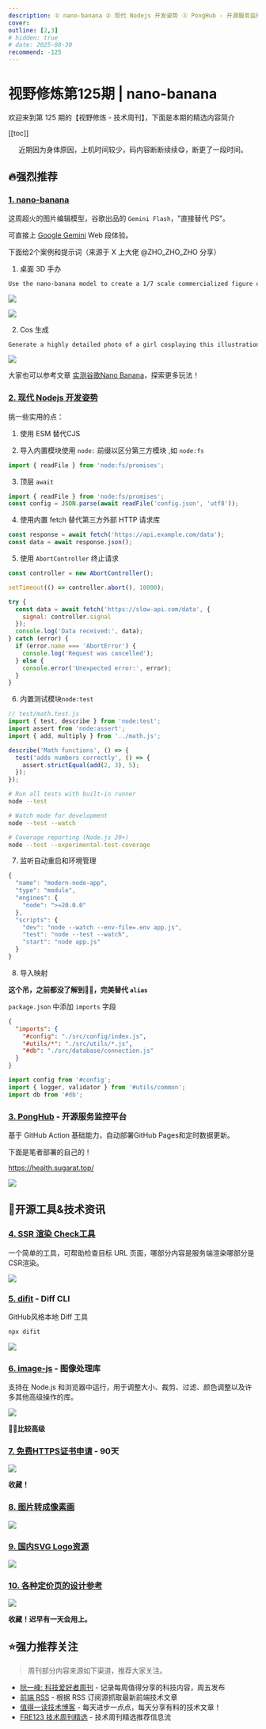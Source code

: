 ```yaml
---
description: ① nano-banana ② 现代 Nodejs 开发姿势 ③ PongHub - 开源服务监控平台 ④ SSR 渲染 Check工具 ⑤ difit - Diff CLI ⑥ image-js - 图像处理库  ⑦ 免费HTTPS证书申请 - 90天 ⑧ 图片转成像素画 ⑨ 国内SVG Logo资源 ⑩ 各种定价页的设计参考
cover:
outline: [2,3]
# hidden: true
# date: 2025-08-30
recommend: -125
---
```


# 视野修炼第125期 | nano-banana

欢迎来到第 125 期的【视野修炼 - 技术周刊】，下面是本期的精选内容简介

[[toc]]

<center>

近期因为身体原因，上机时间较少，码内容断断续续😋，断更了一段时间。

</center>

## 🔥强烈推荐
### [1. nano-banana](https://gemini.google.com/app)
这周超火的图片编辑模型，谷歌出品的 `Gemini Flash`，"直接替代 PS"。

可直接上 [Google Gemini](https://gemini.google.com/app) Web 段体验。

下面给2个案例和提示词（来源于 X 上大佬 @ZHO_ZHO_ZHO 分享）

1. 桌面 3D 手办
```md
Use the nano-banana model to create a 1/7 scale commercialized figure of thecharacter in the illustration, in a realistic style and environment. Place the figure on a computer desk, using a circular transparent acrylic base without any text.On the computer screen, display the ZBrush modeling process of the figure. Next to the computer screen, place a BANDAI-style toy packaging box printed with the original artwork.
```

![](https://cdn.upyun.sugarat.top/mdImg/sugar/e6e1d5aac00e0cd9fa44fd5a2ef41d35)

![](https://cdn.upyun.sugarat.top/mdImg/sugar/f20024447f0608a089cf7d8ec5b5b4f0)

2. Cos 生成
```md
Generate a highly detailed photo of a girl cosplaying this illustration, at Comiket. Exactly replicate the same pose, body posture, hand gestures, facial expression, and camera framing as in the original illustration. Keep the same angle, perspective, and composition, without any deviation
```

![](https://cdn.upyun.sugarat.top/mdImg/sugar/ab677d87f5164804c476a05c5c96d423)


大家也可以参考文章 [实测谷歌Nano Banana](https://mp.weixin.qq.com/s/QKZ21Bov_sON8fOiD-EEiA)，探索更多玩法！

### [2. 现代 Nodejs 开发姿势](https://kashw1n.com/blog/nodejs-2025/)
挑一些实用的点：

1. 使用 ESM 替代CJS

2. 导入内置模块使用 `node:` 前缀以区分第三方模块 ,如 `node:fs`
```js
import { readFile } from 'node:fs/promises';
```

3. 顶层 `await`
```js
import { readFile } from 'node:fs/promises';
const config = JSON.parse(await readFile('config.json', 'utf8'));
```

4. 使用内置 fetch 替代第三方外部 HTTP 请求库
```js
const response = await fetch('https://api.example.com/data');
const data = await response.json();
```

5. 使用 `AbortController` 终止请求
```js
const controller = new AbortController();

setTimeout(() => controller.abort(), 10000);

try {
  const data = await fetch('https://slow-api.com/data', {
    signal: controller.signal
  });
  console.log('Data received:', data);
} catch (error) {
  if (error.name === 'AbortError') {
    console.log('Request was cancelled');
  } else {
    console.error('Unexpected error:', error);
  }
}
```

6. 内置测试模块`node:test`
```js
// test/math.test.js
import { test, describe } from 'node:test';
import assert from 'node:assert';
import { add, multiply } from '../math.js';

describe('Math functions', () => {
  test('adds numbers correctly', () => {
    assert.strictEqual(add(2, 3), 5);
  });
});
```

```sh
# Run all tests with built-in runner
node --test

# Watch mode for development
node --test --watch

# Coverage reporting (Node.js 20+)
node --test --experimental-test-coverage
```

7. 监听自动重启和环境管理
```js
{
  "name": "modern-node-app",
  "type": "module",
  "engines": {
    "node": ">=20.0.0"
  },
  "scripts": {
    "dev": "node --watch --env-file=.env app.js",
    "test": "node --test --watch",
    "start": "node app.js"
  }
}
```

8. 导入映射

**这个吊，之前都没了解到👍🏻，完美替代 `alias`**

`package.json` 中添加 `imports` 字段
```json
{
  "imports": {
    "#config": "./src/config/index.js",
    "#utils/*": "./src/utils/*.js",
    "#db": "./src/database/connection.js"
  }
}
```

```js
import config from '#config';
import { logger, validator } from '#utils/common';
import db from '#db';
```

### [3. PongHub](https://github.com/WCY-dt/ponghub) - 开源服务监控平台
基于 GitHub Action 基础能力，自动部署GitHub Pages和定时数据更新。

下面是笔者部署的自己的！

https://health.sugarat.top/

![](https://cdn.upyun.sugarat.top/mdImg/sugar/7a3c5ae599b1389c1d7679c265ab0c3f)

## 🔧开源工具&技术资讯
### [4. SSR 渲染 Check工具](https://punits.dev/check-server-side-rendered/)

一个简单的工具，可帮助检查目标 URL 页面，哪部分内容是服务端渲染哪部分是CSR渲染。

![](https://cdn.upyun.sugarat.top/mdImg/sugar/c925da4c050a41b95a22c5f8a098cb8d)


### [5. difit](https://github.com/yoshiko-pg/difit) - Diff CLI
GitHub风格本地 Diff 工具
```sh
npx difit
```

![](https://cdn.upyun.sugarat.top/mdImg/sugar/1ac153e944f761e2cd4835a24801e779)

### [6. image-js](https://github.com/image-js/image-js) - 图像处理库 

支持在 Node.js 和浏览器中运行，用于调整大小、裁剪、过滤、颜色调整以及许多其他高级操作的库。

![](https://cdn.upyun.sugarat.top/mdImg/sugar/4d5be128368aad2e574b7892f47ea6fd)

**👍🏻比较高级**

### [7. 免费HTTPS证书申请](https://anchor.dev/relay) - 90天

![](https://cdn.upyun.sugarat.top/mdImg/sugar/e5e9bb05b29760be505db7db58cf049d)

**收藏！**

### [8. 图片转成像素画](https://imgtopixel.art/)

![](https://cdn.upyun.sugarat.top/mdImg/sugar/6b73d6cb38df542af0155b938c992d53)


### [9. 国内SVG Logo资源](https://svglogo.top/?view=original)

![](https://cdn.upyun.sugarat.top/mdImg/sugar/af269e3cc9213fb11277fed594c118cf)

### [10. 各种定价页的设计参考](https://pricingpages.design/)

![](https://cdn.upyun.sugarat.top/mdImg/sugar/cc8a1999aa49c2679e049236013d9f5a)

**收藏！迟早有一天会用上。**

## ⭐️强力推荐关注

> 周刊部分内容来源如下渠道，推荐大家关注。

- [阮一峰: 科技爱好者周刊](https://www.ruanyifeng.com/blog/archives.html) - 记录每周值得分享的科技内容，周五发布
- [前端 RSS](https://fed.chanceyu.com/) - 根据 RSS 订阅源抓取最新前端技术文章
- [值得一读技术博客](https://daily-blog.chlinlearn.top/) - 每天进步一点点，每天分享有料的技术文章！
- [FRE123 技术周刊精选](https://www.fre321.com/weekly) - 技术周刊精选推荐信息流
